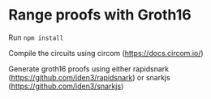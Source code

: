 # Range proofs with Groth16

Run `npm install`

Compile the circuits using circom (https://docs.circom.io/)

Generate groth16 proofs using either rapidsnark (https://github.com/iden3/rapidsnark) or snarkjs (https://github.com/iden3/snarkjs)

